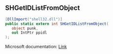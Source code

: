 ## SHGetIDListFromObject

```csharp
[DllImport("shell32.dll")]
public static extern int SHGetIDListFromObject(
   object punk,
   out IntPtr ppidl
);
```

Microsoft documentation: [Link](https://docs.microsoft.com/en-us/windows/win32/api/shobjidl_core/nf-shobjidl_core-shgetidlistfromobject)
